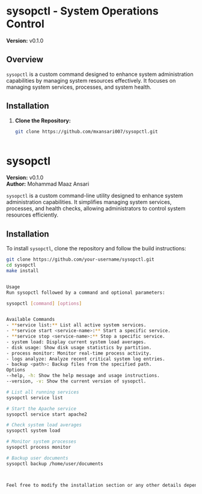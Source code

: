 # sysopctl - System Operations Control

**Version:** v0.1.0

## Overview

`sysopctl` is a custom command designed to enhance system administration capabilities by managing system resources effectively. It focuses on managing system services, processes, and system health.

## Installation

1. **Clone the Repository:**

   ```bash
   git clone https://github.com/mxansari007/sysopctl.git



# sysopctl

**Version:** v0.1.0  
**Author:** Mohammad Maaz Ansari  

`sysopctl` is a custom command-line utility designed to enhance system administration capabilities. It simplifies managing system services, processes, and health checks, allowing administrators to control system resources efficiently.

## Installation

To install `sysopctl`, clone the repository and follow the build instructions:

```bash
git clone https://github.com/your-username/sysopctl.git
cd sysopctl
make install


Usage
Run sysopctl followed by a command and optional parameters:

sysopctl [command] [options]


Available Commands
- **service list:** List all active system services.
- **service start <service-name>:** Start a specific service.
- **service stop <service-name>:** Stop a specific service.
- system load: Display current system load averages.
- disk usage: Show disk usage statistics by partition.
- process monitor: Monitor real-time process activity.
- logs analyze: Analyze recent critical system log entries.
- backup <path>: Backup files from the specified path.
Options
--help, -h: Show the help message and usage instructions.
--version, -v: Show the current version of sysopctl.

# List all running services
sysopctl service list

# Start the Apache service
sysopctl service start apache2

# Check system load averages
sysopctl system load

# Monitor system processes
sysopctl process monitor

# Backup user documents
sysopctl backup /home/user/documents



Feel free to modify the installation section or any other details depending on your repository setup.
